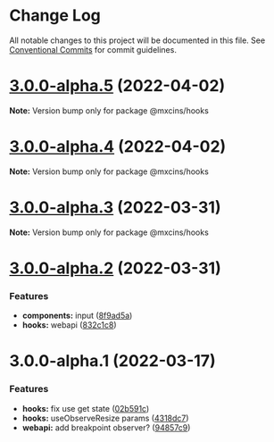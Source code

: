 # Change Log

All notable changes to this project will be documented in this file.
See [Conventional Commits](https://conventionalcommits.org) for commit guidelines.

# [3.0.0-alpha.5](https://github.com/maxiaochuan/mxcins/compare/@mxcins/hooks@3.0.0-alpha.4...@mxcins/hooks@3.0.0-alpha.5) (2022-04-02)

**Note:** Version bump only for package @mxcins/hooks





# [3.0.0-alpha.4](https://github.com/maxiaochuan/mxcins/compare/@mxcins/hooks@3.0.0-alpha.3...@mxcins/hooks@3.0.0-alpha.4) (2022-04-02)

**Note:** Version bump only for package @mxcins/hooks





# [3.0.0-alpha.3](https://github.com/maxiaochuan/mxcins/compare/@mxcins/hooks@3.0.0-alpha.2...@mxcins/hooks@3.0.0-alpha.3) (2022-03-31)

**Note:** Version bump only for package @mxcins/hooks





# [3.0.0-alpha.2](https://github.com/maxiaochuan/mxcins/compare/@mxcins/hooks@3.0.0-alpha.1...@mxcins/hooks@3.0.0-alpha.2) (2022-03-31)


### Features

* **components:** input ([8f9ad5a](https://github.com/maxiaochuan/mxcins/commit/8f9ad5afea40942ab010a51917a0921ed91551cf))
* **hooks:** webapi ([832c1c8](https://github.com/maxiaochuan/mxcins/commit/832c1c82192e28a011b5adb0b551edf317618916))





# 3.0.0-alpha.1 (2022-03-17)


### Features

* **hooks:** fix use get state ([02b591c](https://github.com/maxiaochuan/mxcins/commit/02b591c5ff15ae77ea5daf0a4fad799bdfb35304))
* **hooks:** useObserveResize params ([4318dc7](https://github.com/maxiaochuan/mxcins/commit/4318dc7d6d2d7231690f22906d0700e4ccaffe13))
* **webapi:** add breakpoint observer? ([94857c9](https://github.com/maxiaochuan/mxcins/commit/94857c9f2db1350b588d3eca87bacc4c568ad356))
